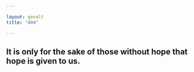 ```yaml
---

layout: gevalt
title: "404"

---
```


## It is only for the sake of those without hope that hope is given to us.